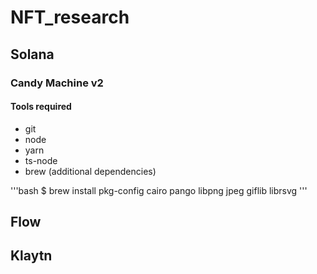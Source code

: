 # NFT_research

## Solana

### Candy Machine v2

#### Tools required

- git
- node
- yarn
- ts-node
- brew (additional dependencies)

'''bash
$ brew install pkg-config cairo pango libpng jpeg giflib librsvg
'''

## Flow

## Klaytn